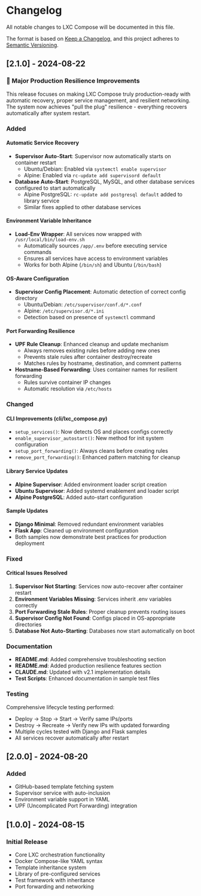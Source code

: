 # Changelog

All notable changes to LXC Compose will be documented in this file.

The format is based on [Keep a Changelog](https://keepachangelog.com/en/1.0.0/),
and this project adheres to [Semantic Versioning](https://semver.org/spec/v2.0.0.html).

## [2.1.0] - 2024-08-22

### 🚀 Major Production Resilience Improvements

This release focuses on making LXC Compose truly production-ready with automatic recovery, proper service management, and resilient networking. The system now achieves "pull the plug" resilience - everything recovers automatically after system restart.

### Added

#### Automatic Service Recovery
- **Supervisor Auto-Start**: Supervisor now automatically starts on container restart
  - Ubuntu/Debian: Enabled via `systemctl enable supervisor`
  - Alpine: Enabled via `rc-update add supervisord default`
- **Database Auto-Start**: PostgreSQL, MySQL, and other database services configured to start automatically
  - Alpine PostgreSQL: `rc-update add postgresql default` added to library service
  - Similar fixes applied to other database services

#### Environment Variable Inheritance
- **Load-Env Wrapper**: All services now wrapped with `/usr/local/bin/load-env.sh`
  - Automatically sources `/app/.env` before executing service commands
  - Ensures all services have access to environment variables
  - Works for both Alpine (`/bin/sh`) and Ubuntu (`/bin/bash`)

#### OS-Aware Configuration
- **Supervisor Config Placement**: Automatic detection of correct config directory
  - Ubuntu/Debian: `/etc/supervisor/conf.d/*.conf`
  - Alpine: `/etc/supervisor.d/*.ini`
  - Detection based on presence of `systemctl` command

#### Port Forwarding Resilience
- **UPF Rule Cleanup**: Enhanced cleanup and update mechanism
  - Always removes existing rules before adding new ones
  - Prevents stale rules after container destroy/recreate
  - Matches rules by hostname, destination, and comment patterns
- **Hostname-Based Forwarding**: Uses container names for resilient forwarding
  - Rules survive container IP changes
  - Automatic resolution via `/etc/hosts`

### Changed

#### CLI Improvements (cli/lxc_compose.py)
- `setup_services()`: Now detects OS and places configs correctly
- `enable_supervisor_autostart()`: New method for init system configuration  
- `setup_port_forwarding()`: Always cleans before creating rules
- `remove_port_forwarding()`: Enhanced pattern matching for cleanup

#### Library Service Updates
- **Alpine Supervisor**: Added environment loader script creation
- **Ubuntu Supervisor**: Added systemd enablement and loader script
- **Alpine PostgreSQL**: Added auto-start configuration

#### Sample Updates
- **Django Minimal**: Removed redundant environment variables
- **Flask App**: Cleaned up environment configuration
- Both samples now demonstrate best practices for production deployment

### Fixed

#### Critical Issues Resolved
1. **Supervisor Not Starting**: Services now auto-recover after container restart
2. **Environment Variables Missing**: Services inherit .env variables correctly
3. **Port Forwarding Stale Rules**: Proper cleanup prevents routing issues
4. **Supervisor Config Not Found**: Configs placed in OS-appropriate directories
5. **Database Not Auto-Starting**: Databases now start automatically on boot

### Documentation

- **README.md**: Added comprehensive troubleshooting section
- **README.md**: Added production resilience features section
- **CLAUDE.md**: Updated with v2.1 implementation details
- **Test Scripts**: Enhanced documentation in sample test files

### Testing

Comprehensive lifecycle testing performed:
- Deploy → Stop → Start → Verify same IPs/ports
- Destroy → Recreate → Verify new IPs with updated forwarding
- Multiple cycles tested with Django and Flask samples
- All services recover automatically after restart

## [2.0.0] - 2024-08-20

### Added
- GitHub-based template fetching system
- Supervisor service with auto-inclusion
- Environment variable support in YAML
- UPF (Uncomplicated Port Forwarding) integration

## [1.0.0] - 2024-08-15

### Initial Release
- Core LXC orchestration functionality
- Docker Compose-like YAML syntax
- Template inheritance system
- Library of pre-configured services
- Test framework with inheritance
- Port forwarding and networking